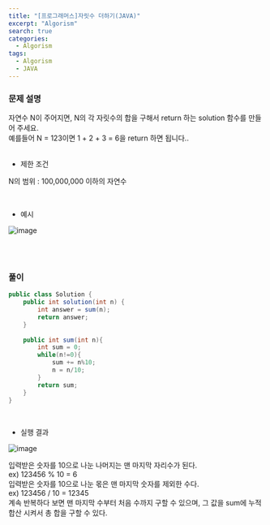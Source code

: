 ```yaml
---
title: "[프로그래머스]자릿수 더하기(JAVA)"
excerpt: "Algorism"
search: true
categories: 
  - Algorism
tags: 
  - Algorism
  - JAVA
---
```


### 문제 설명

자연수 N이 주어지면, N의 각 자릿수의 합을 구해서 return 하는 solution 함수를 만들어 주세요.<br>
예를들어 N = 123이면 1 + 2 + 3 = 6을 return 하면 됩니다..<br><br>

- 제한 조건 

N의 범위 : 100,000,000 이하의 자연수<br>


<br>

- 예시 

![image](https://user-images.githubusercontent.com/73421820/116416914-c4b88880-a875-11eb-9bb1-7dd6651c7959.png)



<br><br>


### 풀이

```java
public class Solution {
    public int solution(int n) {
        int answer = sum(n);
        return answer;
    }
    
    public int sum(int n){
        int sum = 0;
        while(n!=0){
            sum += n%10;
            n = n/10;
        }
        return sum;
    }
}
```

<br>

- 실행 결과

![image](https://user-images.githubusercontent.com/73421820/116417026-de59d000-a875-11eb-83e6-27ef0139ee0d.png)
<br>

입력받은 숫자를 10으로 나눈 나머지는 맨 마지막 자리수가 된다.<br>
ex) 123456 % 10 = 6<br>
입력받은 숫자를 10으로 나눈 몫은 맨 마지막 숫자를 제외한 수다.<br>
ex) 123456 / 10 = 12345<br>
계속 반복하다 보면 맨 마지막 수부터 처음 수까지 구할 수 있으며, 그 값을 sum에 누적 합산 시켜서 총 합을 구할 수 있다.<br>

<br><br>



<br><br>


